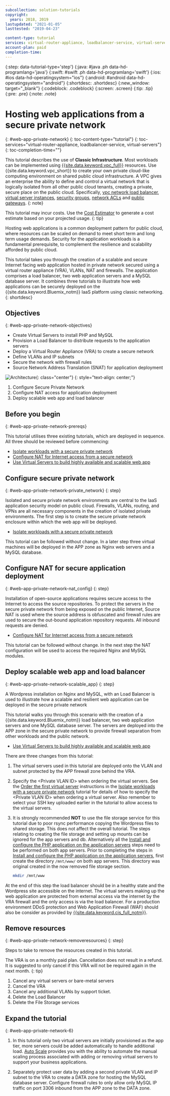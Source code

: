 ```yaml
---
subcollection: solution-tutorials
copyright:
  years: 2018, 2019
lastupdated: "2021-01-05"
lasttested: "2019-04-23"

content-type: tutorial
services: virtual-router-appliance, loadbalancer-service, virtual-servers
account-plan: paid
completion-time:
---
```


{:step: data-tutorial-type='step'}
{:java: #java .ph data-hd-programlang='java'}
{:swift: #swift .ph data-hd-programlang='swift'}
{:ios: #ios data-hd-operatingsystem="ios"}
{:android: #android data-hd-operatingsystem="android"}
{:shortdesc: .shortdesc}
{:new_window: target="_blank"}
{:codeblock: .codeblock}
{:screen: .screen}
{:tip: .tip}
{:pre: .pre}
{:note: .note}

# Hosting web applications from a secure private network
{: #web-app-private-network}
{: toc-content-type="tutorial"}
{: toc-services="virtual-router-appliance, loadbalancer-service, virtual-servers"}
{: toc-completion-time=""}

This tutorial describes the use of **Classic Infrastructure**.  Most workloads can be implemented using [{{site.data.keyword.vpc_full}}](https://{DomainName}/docs/vpc) resources.  Use {{site.data.keyword.vpc_short}} to create your own private cloud-like computing environment on shared public cloud infrastructure. A VPC gives an enterprise the ability to define and control a virtual network that is logically isolated from all other public cloud tenants, creating a private, secure place on the public cloud.  Specifically, [vpc network load balancer](https://{DomainName}/docs/vpc?topic=vpc-nlb-vs-elb), [virtual server instances](https://{DomainName}/docs/vpc?topic=vpc-vsi_best_practices), [security groups](https://{DomainName}/docs/vpc?topic=vpc-using-security-groups), [network ACLs](https://{DomainName}/docs/vpc?topic=vpc-using-acls) and [public gateways](https://{DomainName}/docs/vpc?topic=vpc-about-networking-for-vpc#external-connectivity).
{: note}

This tutorial may incur costs. Use the [Cost Estimator](https://{DomainName}/estimator/review) to generate a cost estimate based on your projected usage.
{: tip}

Hosting web applications is a common deployment pattern for public cloud, where resources can be scaled on demand to meet short term and long term usage demands. Security for the application workloads is a fundamental prerequisite, to complement the resilience and scalability afforded by public cloud.

This tutorial takes you through the creation of a scalable and secure Internet facing web application hosted in private network secured using a virtual router appliance (VRA), VLANs, NAT and firewalls. The application comprises a load balancer, two web application servers and a MySQL database server. It combines three tutorials to illustrate how web applications can be securely deployed on the {{site.data.keyword.Bluemix_notm}} IaaS platform using classic networking.
{: shortdesc}

## Objectives
{: #web-app-private-network-objectives}

- Create Virtual Servers to install PHP and MySQL
- Provision a Load Balancer to distribute requests to the application servers
- Deploy a Virtual Router Appliance (VRA) to create a secure network
- Define VLANs and IP subnets
- Secure the network with firewall rules
- Source Network Address Translation (SNAT) for application deployment


![Architecture](images/solution42-web-app-private-network/web-app-private.png){: class="center"}
{: style="text-align: center;"}


1.	Configure Secure Private Network
2.	Configure NAT access for application deployment
3.	Deploy scalable web app and load balancer

## Before you begin
{: #web-app-private-network-prereqs}

This tutorial utilises three existing tutorials, which are deployed in sequence. All three should be reviewed before commencing:

-	[Isolate workloads with a secure private network]( https://{DomainName}/docs/solution-tutorials?topic=solution-tutorials-secure-network-enclosure)
-	[Configure NAT for Internet access from a secure network]( https://{DomainName}/docs/solution-tutorials?topic=solution-tutorials-nat-config-private)
-	[Use Virtual Servers to build highly available and scalable web app]( https://{DomainName}/docs/solution-tutorials?topic=solution-tutorials-highly-available-and-scalable-web-application)



## Configure secure private network
{: #web-app-private-network-private_network}
{: step}

Isolated and secure private network environments are central to the IaaS application security model on public cloud. Firewalls, VLANs, routing, and VPNs are all necessary components in the creation of isolated private environments.
The first step is to create the secure private network enclosure within which the web app will be deployed.

- [Isolate workloads with a secure private network](https://{DomainName}/docs/solution-tutorials?topic=solution-tutorials-secure-network-enclosure)

This tutorial can be followed without change. In a later step three virtual machines will be deployed in the APP zone as Nginx web servers and a MySQL database.

## Configure NAT for secure application deployment
{: #web-app-private-network-nat_config}
{: step}

Installation of open-source applications requires secure access to the Internet to access the source repositories. To protect the servers in the secure private network from being exposed on the public Internet, Source NAT is used where the source address is obfuscated and firewall rules are used to secure the out-bound application repository requests. All inbound requests are denied.

- [Configure NAT for Internet access from a secure network]( https://{DomainName}/docs/solution-tutorials?topic=solution-tutorials-nat-config-private)

This tutorial can be followed without change. In the next step the NAT configuration will be used to access the required Nginx and MySQL modules.


## Deploy scalable web app and load balancer
{: #web-app-private-network-scalable_app}
{: step}

A Wordpress installation on Nginx and MySQL, with an Load Balancer is used to illustrate how a scalable and resilient web application can be deployed in the secure private network

This tutorial walks you through this scenario with the creation of a {{site.data.keyword.Bluemix_notm}} load balancer, two web application servers and one MySQL database server. The servers are deployed into the APP zone in the secure private network to provide firewall separation from other workloads and the public network.

- [Use Virtual Servers to build highly available and scalable web app]( https://{DomainName}/docs/solution-tutorials?topic=solution-tutorials-highly-available-and-scalable-web-application)

There are three changes from this tutorial:

1.	The virtual servers used in this tutorial are deployed onto the VLAN and subnet protected by the APP firewall zone behind the VRA.
2. Specify the &lt;Private VLAN ID&gt; when ordering the virtual servers. See the [Order the first virtual server](https://{DomainName}/docs/solution-tutorials?topic=solution-tutorials-secure-network-enclosure#secure-network-enclosure-order_virtualserver) instructions in the [Isolate workloads with a secure private network](https://{DomainName}/docs/solution-tutorials?topic=solution-tutorials-secure-network-enclosure) tutorial for details of how to specify the &lt;Private VLAN ID&gt; when ordering a virtual server. Also remember to select your SSH key uploaded earlier in the tutorial to allow access to the virtual servers.
3. It is strongly recommended **NOT** to use the file storage service for this tutorial due to poor rsync performance copying the Wordpress files to shared storage. This does not affect the overall tutorial. The steps relating to creating the file storage and setting up mounts can be ignored for the app servers and db. Alternatively all the [Install and configure the PHP application on the application servers](https://{DomainName}/docs/solution-tutorials?topic=solution-tutorials-highly-available-and-scalable-web-application#highly-available-and-scalable-web-application-php_application) steps need to be performed on both app servers.
   Prior to completing the steps in [Install and configure the PHP application on the application servers](https://{DomainName}/docs/solution-tutorials?topic=solution-tutorials-highly-available-and-scalable-web-application#highly-available-and-scalable-web-application-php_application), first create the directory `/mnt/www/` on both app servers. This directory was original created in the now removed file storage section.

   ```sh
   mkdir /mnt/www
   ```

At the end of this step the load balancer should be in a healthy state and the Wordpress site accessible on the internet. The virtual servers making up the web application are protected from external access via the internet by the VRA firewall and the only access is via the load balancer. For a production environment DDoS protection and Web Application Firewall (WAF) should also be consider as provided by [{{site.data.keyword.cis_full_notm}}](https://{DomainName}/catalog/services/internet-services).


## Remove resources
{: #web-app-private-network-removeresources}
{: step}

Steps to take to remove the resources created in this tutorial.

The VRA is on a monthly paid plan. Cancellation does not result in a refund. It is suggested to only cancel if this VRA will not be required again in the next month.
{: tip}

1. Cancel any virtual servers or bare-metal servers
2. Cancel the VRA
3. Cancel any additional VLANs by support ticket.
4. Delete the Load Balancer
5. Delete the File Storage services

## Expand the tutorial
{: #web-app-private-network-6}

1. In this tutorial only two virtual servers are initially provisioned as the app tier, more servers could be added automatically to handle additional load. [Auto Scale]( https://{DomainName}/docs/virtual-servers?topic=virtual-servers-about-auto-scale) provides you with the ability to automate the manual scaling process associated with adding or removing virtual servers to support your business applications.

2. Separately protect user data by adding a second private VLAN and IP subnet to the VRA to create a DATA zone for hosting the MySQL database server. Configure firewall rules to only allow only MySQL IP traffic on port 3306 inbound from the APP zone to the DATA zone.

